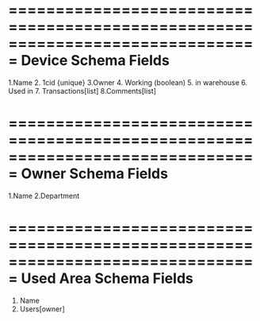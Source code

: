 


===============================================================================
Device Schema Fields
===============================================================================
1.Name 
2. 1cid {unique}
3.Owner
4. Working (boolean)
5. in warehouse
6. Used in
7. Transactions[list]
8.Comments[list]


===============================================================================
Owner Schema Fields
===============================================================================
1.Name
2.Department

===============================================================================
Used Area Schema Fields
===============================================================================
1. Name
2. Users[owner]